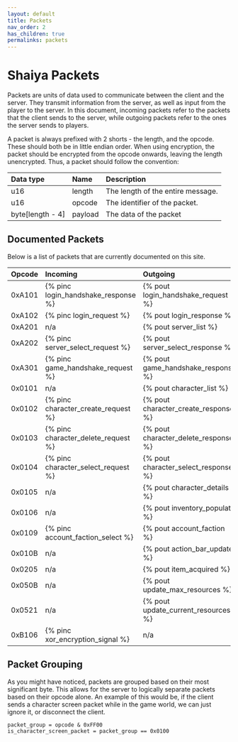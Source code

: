 ```yaml
---
layout: default
title: Packets
nav_order: 2
has_children: true
permalinks: packets
---
```


# Shaiya Packets

Packets are units of data used to communicate between the client and the server. They transmit information from the server, as well as input from the player to the server. In this document, incoming packets refer to the packets that the client sends to the server, while outgoing packets refer to the ones the server sends to players.

A packet is always prefixed with 2 shorts - the length, and the opcode. These should both be in little endian order. When using encryption, the packet should be encrypted from the opcode onwards, leaving the length unencrypted. Thus, a packet should follow the convention:

| Data type            | Name                 | Description                                        |
|:---------------------|:---------------------|:---------------------------------------------------|
| u16                  | length               | The length of the entire message.                  |
| u16                  | opcode               | The identifier of the packet.                      |
| byte[length - 4]     | payload              | The data of the packet                             |

## Documented Packets

Below is a list of packets that are currently documented on this site.

| Opcode    | Incoming                                      | Outgoing                                                                 |
------------|:----------------------------------------------|:-------------------------------------------------------------------------|
| 0xA101    | {% pinc login_handshake_response %}           | {% pout login_handshake_request %}                                       |
| 0xA102    | {% pinc login_request %}                      | {% pout login_response %}                                                |
| 0xA201    | n/a                                           | {% pout server_list %}                                                   |
| 0xA202    | {% pinc server_select_request %}              | {% pout server_select_response %}                                        |
| 0xA301    | {% pinc game_handshake_request %}             | {% pout game_handshake_response %}                                       |
| 0x0101    | n/a                                           | {% pout character_list %}                                                |
| 0x0102    | {% pinc character_create_request %}           | {% pout character_create_response %}                                     |
| 0x0103    | {% pinc character_delete_request %}           | {% pout character_delete_response %}                                     |
| 0x0104    | {% pinc character_select_request %}           | {% pout character_select_response %}                                     |
| 0x0105    | n/a                                           | {% pout character_details %}                                             |
| 0x0106    | n/a                                           | {% pout inventory_populate %}                                            |
| 0x0109    | {% pinc account_faction_select %}             | {% pout account_faction %}                                               |
| 0x010B    | n/a                                           | {% pout action_bar_update %}                                             |
| 0x0205    | n/a                                           | {% pout item_acquired %}                                                 |
| 0x050B    | n/a                                           | {% pout update_max_resources %}                                          |
| 0x0521    | n/a                                           | {% pout update_current_resources %}                                      |
| 0xB106    | {% pinc xor_encryption_signal %}              | n/a                                                                      |

## Packet Grouping

As you might have noticed, packets are grouped based on their most significant byte. This allows for the server to logically separate packets based on their opcode alone. An example of this would be, if the client sends a character screen packet while in the game world, we can just ignore it, or disconnect the client.

```
packet_group = opcode & 0xFF00
is_character_screen_packet = packet_group == 0x0100
```